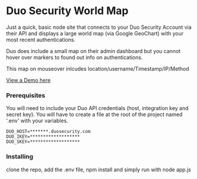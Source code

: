 # Duo Security World Map

Just a quick, basic node site that connects to your Duo Security Account via their API and displays a large world map (via Google GeoChart) with your most recent authentications. 

Duo does include a small map on their admin dashboard but you cannot hover over markers to found out info on authentications. 

This map on mouseover inlcudes location/username/Timestamp/IP/Method

[View a Demo here](https://pmcclure.github.io/duo-security-world-map-demo/)

### Prerequisites

You will need to include your Duo API credentials (host, integration key and secret key). You will have to create a file at the root of the project named '.env' with your variables.

```
DUO_HOST=*******.duosecurity.com
DUO_IKEY=*******************
DUO_SKEY=*******************
```

### Installing

clone the repo, add the .env file, npm install and simply run with node app.js


